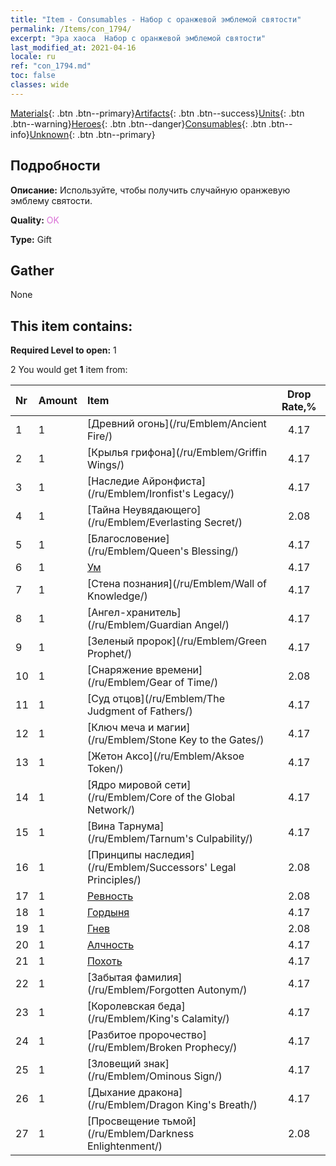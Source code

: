 ```yaml
---
title: "Item - Consumables - Набор с оранжевой эмблемой святости"
permalink: /Items/con_1794/
excerpt: "Эра хаоса  Набор с оранжевой эмблемой святости"
last_modified_at: 2021-04-16
locale: ru
ref: "con_1794.md"
toc: false
classes: wide
---
```

 [Materials](/ru/Items/){: .btn .btn--primary}[Artifacts](/ru/Items/Artifacts/){: .btn .btn--success}[Units](/ru/Items/Units/){: .btn .btn--warning}[Heroes](/ru/Items/Heroes/){: .btn .btn--danger}[Consumables](/ru/Items/Consumables/){: .btn .btn--info}[Unknown](/ru/Items/Unknown/){: .btn .btn--primary}

## Подробности
 **Описание:** Используйте, чтобы получить случайную оранжевую эмблему святости.

 **Quality:** <span style="color: #DA70D6">OK</span>

 **Type:** Gift

## Gather

  None

## This item contains:

 **Required Level to open:** 1

 2 You would get **1** item  from:

  | Nr | Amount |     Item    | Drop Rate,% |
  |:---|:-------|:------------|:---------:|
  | 1 | 1 | [Древний огонь](/ru/Emblem/Ancient Fire/) | 4.17 | 
  | 2 | 1 | [Крылья грифона](/ru/Emblem/Griffin Wings/) | 4.17 | 
  | 3 | 1 | [Наследие Айронфиста](/ru/Emblem/Ironfist's Legacy/) | 4.17 | 
  | 4 | 1 | [Тайна Неувядающего](/ru/Emblem/Everlasting Secret/) | 2.08 | 
  | 5 | 1 | [Благословение](/ru/Emblem/Queen's Blessing/) | 4.17 | 
  | 6 | 1 | [Ум](/ru/Emblem/Witness/) | 4.17 | 
  | 7 | 1 | [Стена познания](/ru/Emblem/Wall of Knowledge/) | 4.17 | 
  | 8 | 1 | [Ангел-хранитель](/ru/Emblem/Guardian Angel/) | 4.17 | 
  | 9 | 1 | [Зеленый пророк](/ru/Emblem/Green Prophet/) | 4.17 | 
  | 10 | 1 | [Снаряжение времени](/ru/Emblem/Gear of Time/) | 2.08 | 
  | 11 | 1 | [Суд отцов](/ru/Emblem/The Judgment of Fathers/) | 4.17 | 
  | 12 | 1 | [Ключ меча и магии](/ru/Emblem/Stone Key to the Gates/) | 4.17 | 
  | 13 | 1 | [Жетон Аксо](/ru/Emblem/Aksoe Token/) | 4.17 | 
  | 14 | 1 | [Ядро мировой сети](/ru/Emblem/Core of the Global Network/) | 4.17 | 
  | 15 | 1 | [Вина Тарнума](/ru/Emblem/Tarnum's Culpability/) | 4.17 | 
  | 16 | 1 | [Принципы наследия](/ru/Emblem/Successors' Legal Principles/) | 2.08 | 
  | 17 | 1 | [Ревность](/ru/Emblem/Jealousy/) | 2.08 | 
  | 18 | 1 | [Гордыня](/ru/Emblem/Arrogance/) | 4.17 | 
  | 19 | 1 | [Гнев](/ru/Emblem/Anger/) | 2.08 | 
  | 20 | 1 | [Алчность](/ru/Emblem/Greed/) | 4.17 | 
  | 21 | 1 | [Похоть](/ru/Emblem/Lust/) | 4.17 | 
  | 22 | 1 | [Забытая фамилия](/ru/Emblem/Forgotten Autonym/) | 4.17 | 
  | 23 | 1 | [Королевская беда](/ru/Emblem/King's Calamity/) | 4.17 | 
  | 24 | 1 | [Разбитое пророчество](/ru/Emblem/Broken Prophecy/) | 4.17 | 
  | 25 | 1 | [Зловещий знак](/ru/Emblem/Ominous Sign/) | 4.17 | 
  | 26 | 1 | [Дыхание дракона](/ru/Emblem/Dragon King's Breath/) | 4.17 | 
  | 27 | 1 | [Просвещение тьмой](/ru/Emblem/Darkness Enlightenment/) | 2.08 | 
